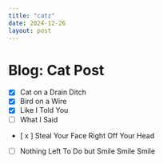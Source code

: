 ```yaml
---
title: "catz"
date: 2024-12-26
layout: post
---
```

# Blog: Cat Post
- [x] Cat on a Drain Ditch
-[x] Bird on a Wire
- [x] Like I Told You
- [ ] What I Said
- [ x ] Steal Your Face Right Off Your Head
-[ ] Nothing Left To Do but Smile Smile Smile